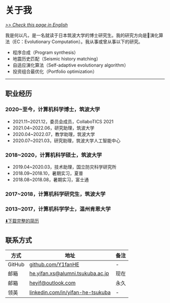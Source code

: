 # 关于我

[*>> Check this page in English*](/aboutme/)

我是何以凡，是一名就读于日本筑波大学的博士研究生。我的研究方向是🧬演化算法（EC：Evolutionary Computation）。我从事或曾从事以下的研究。

- 程序合成（Program synthesis）
- 地震历史匹配（Seismic history matching）
- 自适应演化算法（Self-adaptive evolutionary algorithm）
- 投资组合最优化（Portfolio optimization）

---

## 职业经历

### 2020~至今，计算机科学博士，筑波大学

- 2021.11~2021.12，委员会成员，CollaboTICS 2021
- 2021.04~2022.06，研究助理，筑波大学
- 2020.04~2022.07，教学助理，筑波大学
- 2020.07~2021.03，研究助理，筑波大学人工智能中心

### 2018~2020，计算机科学硕士，筑波大学

- 2019.04~2020.03，技术助理，国立防灾科学研究所
- 2018.09~2018.10，暑期实习，夏普
- 2018.08~2018.08，暑期实习，富士通

### 2017~2018，计算机科学研究生，筑波大学

### 2013~2017，计算机科学学士，温州肯恩大学

[⬇️下载完整的简历](yifan.2022.09.cn.pdf)

## 联系方式

| 方式 | 地址 | 备注 |
| - | - | - |
| GitHub | [github.com/Y1fanHE](https://github.com/Y1fanHE) | - |
| 邮箱 | he.yifan.xs@alumni.tsukuba.ac.jp | 现在 |
| 邮箱 | heyif@outlook.com | 永久 |
| 领英 | [linkedin.com/in/yifan-he-tsukuba](https://linkedin.com/in/yifan-he-tsukuba) | - |
